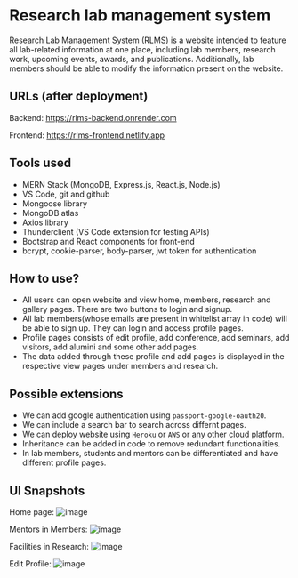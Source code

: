 # Research lab management system 
Research Lab Management System (RLMS) is a website intended to feature all lab-related information at one place, including lab members, research work, upcoming events, awards, and publications. Additionally, lab members should be able to modify the information present on the website.


## URLs (after deployment)
Backend: https://rlms-backend.onrender.com

Frontend: https://rlms-frontend.netlify.app


## Tools used
* MERN Stack (MongoDB, Express.js, React.js, Node.js)
* VS Code, git and github
* Mongoose library
* MongoDB atlas 
* Axios library
* Thunderclient (VS Code extension for testing APIs)
* Bootstrap and React components for front-end
* bcrypt, cookie-parser, body-parser, jwt token for authentication
## How to use?
* All users can open website and view home, members, research and gallery pages. There are two buttons to login and signup.
* All lab members(whose emails are present in whitelist array in code) will be able to sign up. They can login and access profile pages.
* Profile pages consists of edit profile, add conference, add seminars, add visitors, add alumini and some other add pages.
* The data added through these profile and add pages is displayed in the respective view pages under members and research.
## Possible extensions 
* We can add google authentication using `passport-google-oauth20`.
* We can include a search bar to search across differnt pages.
* We can deploy website using `Heroku` or `AWS` or any other cloud platform.
* Inheritance can be added in code to remove redundant functionalities.
* In lab members, students and mentors can be differentiated and have different profile pages.
## UI Snapshots
Home page:
![image](https://user-images.githubusercontent.com/80624481/236484996-419492c6-8a28-4c0a-a02d-ead766e4dde6.png)

Mentors in Members:
![image](https://user-images.githubusercontent.com/80624481/236485400-4ed076bc-2c70-4cce-9cfc-01d34328aa87.png)

Facilities in Research:
![image](https://user-images.githubusercontent.com/80624481/236485849-f2f58fea-ccce-458d-8a1c-a419510cd454.png)

Edit Profile:
![image](https://user-images.githubusercontent.com/80624481/236486546-34535ec5-40cf-4fac-a5a0-941e11cfb76c.png)

